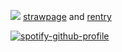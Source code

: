 ![](https://static.wikia.nocookie.net/chiikawa/images/2/2c/AdorableCutieChiikawa.png/revision/latest?cb=20240709065538)
[strawpage](https://japanesebreakfastlover.straw.page/) and [rentry](wip)


[![spotify-github-profile](https://spotify-github-profile.kittinanx.com/api/view?uid=wjdes5kajmt1gqhbzctuzbgid&cover_image=true&theme=natemoo-re&show_offline=false&background_color=121212&interchange=true&bar_color=53b14f&bar_color_cover=false)](https://github.com/kittinan/spotify-github-profile) 
